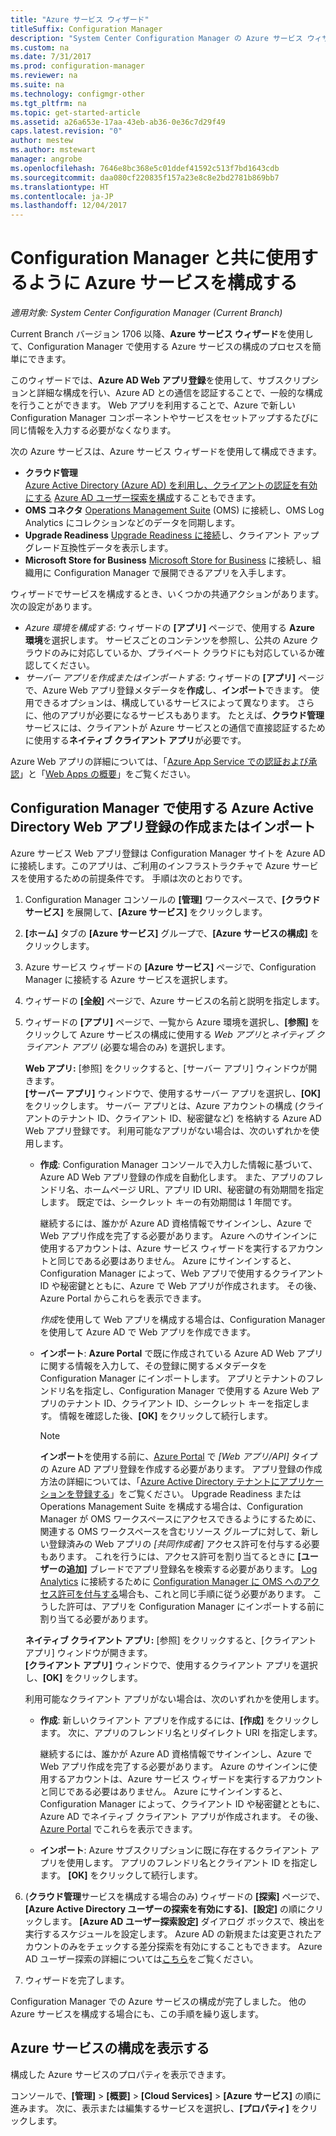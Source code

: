 ```yaml
---
title: "Azure サービス ウィザード"
titleSuffix: Configuration Manager
description: "System Center Configuration Manager の Azure サービス ウィザードについて"
ms.custom: na
ms.date: 7/31/2017
ms.prod: configuration-manager
ms.reviewer: na
ms.suite: na
ms.technology: configmgr-other
ms.tgt_pltfrm: na
ms.topic: get-started-article
ms.assetid: a26a653e-17aa-43eb-ab36-0e36c7d29f49
caps.latest.revision: "0"
author: mestew
ms.author: mstewart
manager: angrobe
ms.openlocfilehash: 7646e8bc368e5c01ddef41592c513f7bd1643cdb
ms.sourcegitcommit: daa080cf220835f157a23e8c8e2bd2781b869bb7
ms.translationtype: HT
ms.contentlocale: ja-JP
ms.lasthandoff: 12/04/2017
---
```

# <a name="configure-azure-services-for-use-with-configuration-manager"></a>Configuration Manager と共に使用するように Azure サービスを構成する

*適用対象: System Center Configuration Manager (Current Branch)*

Current Branch バージョン 1706 以降、**Azure サービス ウィザード**を使用して、Configuration Manager で使用する Azure サービスの構成のプロセスを簡単にできます。

このウィザードでは、**Azure AD Web アプリ登録**を使用して、サブスクリプションと詳細な構成を行い、Azure AD との通信を認証することで、一般的な構成を行うことができます。 Web アプリを利用することで、Azure で新しい Configuration Manager コンポーネントやサービスをセットアップするたびに同じ情報を入力する必要がなくなります。

次の Azure サービスは、Azure サービス ウィザードを使用して構成できます。
-   **クラウド管理**   
    [Azure Active Directory (Azure AD) を利用し、クライアントの認証を有効にする](/sccm/core/clients/deploy/deploy-clients-cmg-azure) [Azure AD ユーザー探索を構成](/sccm/core/servers/deploy/configure/configure-discovery-methods#azureaadisc)することもできます。
-   **OMS コネクタ**
    [Operations Management Suite](/sccm/core/clients/manage/sync-data-microsoft-operations-management-suite) (OMS) に接続し、OMS Log Analytics にコレクションなどのデータを同期します。
-   **Upgrade Readiness**
    [Upgrade Readiness に接続](/sccm/core/clients/manage/upgrade/upgrade-analytics)し、クライアント アップグレード互換性データを表示します。
-   **Microsoft Store for Business** [Microsoft Store for Business](/sccm/apps/deploy-use/manage-apps-from-the-windows-store-for-business) に接続し、組織用に Configuration Manager で展開できるアプリを入手します。

ウィザードでサービスを構成するとき、いくつかの共通アクションがあります。
次の設定があります。
-   *Azure 環境を構成する*: ウィザードの **[アプリ]** ページで、使用する **Azure 環境**を選択します。 サービスごとのコンテンツを参照し、公共の Azure クラウドのみに対応しているか、プライベート クラウドにも対応しているか確認してください。
-   *サーバー アプリを作成またはインポートする*: ウィザードの **[アプリ]** ページで、Azure Web アプリ登録メタデータを**作成**し、**インポート**できます。 使用できるオプションは、構成しているサービスによって異なります。 さらに、他のアプリが必要になるサービスもあります。 たとえば、**クラウド管理**サービスには、クライアントが Azure サービスとの通信で直接認証するために使用する**ネイティブ クライアント アプリ**が必要です。


Azure Web アプリの詳細については、「[Azure App Service での認証および承認](/azure/app-service/app-service-authentication-overview)」と「[Web Apps の概要](/azure/app-service-web/app-service-web-overview)」をご覧ください。


## <a name="webapp"></a> Configuration Manager で使用する Azure Active Directory Web アプリ登録の作成またはインポート

Azure サービス Web アプリ登録は Configuration Manager サイトを Azure AD に接続します。このアプリは、ご利用のインフラストラクチャで Azure サービスを使用するための前提条件です。 手順は次のとおりです。

1.  Configuration Manager コンソールの **[管理]** ワークスペースで、**[クラウド サービス]** を展開して、**[Azure サービス]** をクリックします。
2.  **[ホーム]** タブの **[Azure サービス]** グループで、**[Azure サービスの構成]** をクリックします。
3.  Azure サービス ウィザードの **[Azure サービス]** ページで、Configuration Manager に接続する Azure サービスを選択します。
4.  ウィザードの **[全般]** ページで、Azure サービスの名前と説明を指定します。
5.  ウィザードの **[アプリ]** ページで、一覧から Azure 環境を選択し、**[参照]** をクリックして Azure サービスの構成に使用する *Web アプリ*と*ネイティブ クライアント アプリ* (必要な場合のみ) を選択します。

    **Web アプリ:** [参照] をクリックすると、[サーバー アプリ] ウィンドウが開きます。    
      **[サーバー アプリ]** ウィンドウで、使用するサーバー アプリを選択し、**[OK]** をクリックします。 サーバー アプリとは、Azure アカウントの構成 (クライアントのテナント ID、クライアント ID、秘密鍵など) を格納する Azure AD Web アプリ登録です。
    利用可能なアプリがない場合は、次のいずれかを使用します。

    - **作成**: Configuration Manager コンソールで入力した情報に基づいて、Azure AD Web アプリ登録の作成を自動化します。 また、アプリのフレンドリ名、ホームページ URL、アプリ ID URI、秘密鍵の有効期間を指定します。 既定では、シークレット キーの有効期間は 1 年間です。
        
        継続するには、誰かが Azure AD 資格情報でサインインし、Azure で Web アプリ作成を完了する必要があります。 Azure へのサインインに使用するアカウントは、Azure サービス ウィザードを実行するアカウントと同じである必要はありません。 Azure にサインインすると、Configuration Manager によって、Web アプリで使用するクライアント ID や秘密鍵とともに、Azure で Web アプリが作成されます。 その後、Azure Portal からこれらを表示できます。

        *作成*を使用して Web アプリを構成する場合は、Configuration Manager を使用して Azure AD で Web アプリを作成できます。
    
    - **インポート**: **Azure Portal** で既に作成されている Azure AD Web アプリに関する情報を入力して、その登録に関するメタデータを Configuration Manager にインポートします。 アプリとテナントのフレンドリ名を指定し、Configuration Manager で使用する Azure Web アプリのテナント ID、クライアント ID、シークレット キーを指定します。 情報を確認した後、**[OK]** をクリックして続行します。
        > [!NOTE]
        > **インポート**を使用する前に、[Azure Portal](https://portal.azure.com) で *[Web アプリ/API]* タイプの Azure AD アプリ登録を作成する必要があります。 アプリ登録の作成方法の詳細については、「[Azure Active Directory テナントにアプリケーションを登録する](/azure/active-directory/active-directory-app-registration)」をご覧ください。 Upgrade Readiness または Operations Management Suite を構成する場合は、Configuration Manager が OMS ワークスペースにアクセスできるようにするために、関連する OMS ワークスペースを含むリソース グループに対して、新しい登録済みの Web アプリの *[共同作成者]* アクセス許可を付与する必要もあります。 これを行うには、アクセス許可を割り当てるときに **[ユーザーの追加]** ブレードでアプリ登録名を検索する必要があります。 [Log Analytics](https://docs.microsoft.com/azure/log-analytics/log-analytics-sccm) に接続するために [Configuration Manager に OMS へのアクセス許可を付与する](https://docs.microsoft.com/azure/log-analytics/log-analytics-sccm#provide-configuration-manager-with-permissions-to-oms)場合も、これと同じ手順に従う必要があります。 こうした許可は、アプリを Configuration Manager にインポートする前に割り当てる必要があります。


    **ネイティブ クライアント アプリ:** [参照] をクリックすると、[クライアント アプリ] ウィンドウが開きます。  
     **[クライアント アプリ]** ウィンドウで、使用するクライアント アプリを選択し、**[OK]** をクリックします。

     利用可能なクライアント アプリがない場合は、次のいずれかを使用します。
     - **作成**: 新しいクライアント アプリを作成するには、**[作成]** をクリックします。 次に、アプリのフレンドリ名とリダイレクト URI を指定します。

         継続するには、誰かが Azure AD 資格情報でサインインし、Azure で Web アプリ作成を完了する必要があります。 Azure のサインインに使用するアカウントは、Azure サービス ウィザードを実行するアカウントと同じである必要はありません。 Azure にサインインすると、Configuration Manager によって、クライアント ID や秘密鍵とともに、Azure AD でネイティブ クライアント アプリが作成されます。 その後、[Azure Portal](https://portal.azure.com) でこれらを表示できます。 

     - **インポート**: Azure サブスクリプションに既に存在するクライアント アプリを使用します。 アプリのフレンドリ名とクライアント ID を指定します。 **[OK]** をクリックして続行します。

  <!--  MOVE THIS AND STEP 6 TO configure Azure AD User Discover  content
       [!TIP]  
     When you use Import, the account you use to run the wizard must have the *Read directory data* application permission in the Azure portal. This is required to set the correct permissions for the App. When you use Create, Configuration Manager creates the app with the correct permissions. However, you still must give consent to the application in the Azure portal.   -->


6.  (**クラウド管理**サービスを構成する場合のみ) ウィザードの **[探索]** ページで、**[Azure Active Directory ユーザーの探索を有効にする]**、**[設定]** の順にクリックします。
**[Azure AD ユーザー探索設定]** ダイアログ ボックスで、検出を実行するスケジュールを設定します。 Azure AD の新規または変更されたアカウントのみをチェックする差分探索を有効にすることもできます。 Azure AD ユーザー探索の詳細については[こちら](/sccm/core/servers/deploy/configure/about-discovery-methods#azureaddisc)をご覧ください。

7.  ウィザードを完了します。

Configuration Manager での Azure サービスの構成が完了しました。 他の Azure サービスを構成する場合にも、この手順を繰り返します。

## <a name="view-the-configuration-of-an-azure-service"></a>Azure サービスの構成を表示する
構成した Azure サービスのプロパティを表示できます。

コンソールで、**[管理]** > **[概要]** > **[Cloud Services]** > **[Azure サービス]** の順に進みます。 次に、表示または編集するサービスを選択し、**[プロパティ]** をクリックします。
